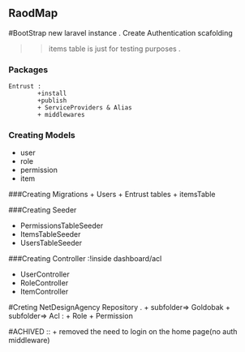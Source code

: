 ## RaodMap 

#BootStrap 
new laravel instance .
Create Authentication scafolding 
>>items table is just for testing purposes .
### Packages 
	Entrust :
			+install 
			+publish 
			+ ServiceProviders & Alias
			+ middlewares



### Creating Models 

+ user
+ role 
+ permission
+ item

###Creating Migrations
	+ Users
	+ Entrust tables
	+ itemsTable

###Creating Seeder

+ PermissionsTableSeeder
+ ItemsTableSeeder
+ UsersTableSeeder

###Creating Controller 
:!inside dashboard/acl 

+ UserController
+ RoleController
+ ItemController
<!-- - PermissionController -->

#Creting NetDesignAgency Repository .
	+ subfolder=> Goldobak
	+ subfolder=> Acl	:
						+ Role 
						+ Permission



#ACHIVED :: 
	+ removed the need to login on the home page(no auth middleware) 

